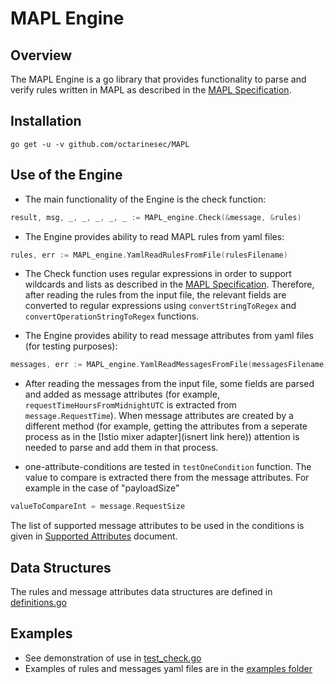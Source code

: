 # MAPL Engine

## Overview
The MAPL Engine is a go library that provides functionality to parse and verify rules written in MAPL
as described in the
[MAPL Specification](docs/MAPL_SPEC.md).

## Installation
```shell
go get -u -v github.com/octarinesec/MAPL
```

## Use of the Engine 

* The main functionality of the Engine is the check function:
```go
result, msg, _, _, _, _, _ := MAPL_engine.Check(&message, &rules)
```

* The Engine provides ability to read MAPL rules from yaml files:
```go
rules, err := MAPL_engine.YamlReadRulesFromFile(rulesFilename)
```

* The Check function uses regular expressions in order to support wildcards and lists as described in the [MAPL Specification](docs/MAPL_SPEC.md). 
Therefore, after reading the rules from the input file, the relevant fields are converted to regular expressions using `convertStringToRegex` and `convertOperationStringToRegex` functions. 


* The Engine provides ability to read message attributes from yaml files (for testing purposes):
```go
messages, err := MAPL_engine.YamlReadMessagesFromFile(messagesFilename)
```
* After reading the messages from the input file, some fields are parsed and added as message attributes (for example, 
`requestTimeHoursFromMidnightUTC` is extracted from `message.RequestTime`).
When message attributes are created by a different method (for example, getting the attributes from a seperate process as in the [Istio mixer adapter](isnert link here)) attention is needed to parse and add them in that process. 

* one-attribute-conditions are tested in `testOneCondition` function. The value to compare is extracted there from the message attributes.
For example in the case of "payloadSize"
```go
valueToCompareInt = message.RequestSize
```
The list of supported message attributes to be used in the conditions is given in
[Supported Attributes](docs/SUPPORTED_ATTRIBUTES.md) document.


## Data Structures

The rules and message attributes data structures are defined in [definitions.go](https://github.com/octarinesec/MAPL/tree/main/MAPL_engine/definitions.go)

## Examples
* See demonstration of use in [test_check.go](https://github.com/octarinesec/MAPL/tree/main/tests/test_check.go)  
* Examples of rules and messages yaml files are in the [examples folder](https://github.com/octarinesec/MAPL/tree/main/examples)
